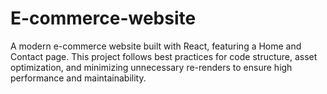 # E-commerce-website
A modern e-commerce website built with React, featuring a Home and Contact page. This project follows best practices for code structure, asset optimization, and minimizing unnecessary re-renders to ensure high performance and maintainability.
